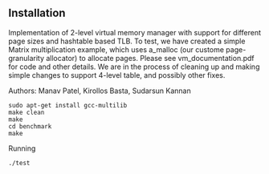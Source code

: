 Installation
---------------
Implementation of 2-level virtual memory manager with support for different page sizes and hashtable based TLB.
To test, we have created a simple Matrix multiplication example, which uses a_malloc (our custome page-granularity allocator) to allocate pages. 
Please see vm_documentation.pdf for code and other details.
We are in the process of cleaning up and making simple changes to support 4-level table, and possibly other fixes.

Authors: Manav Patel, Kirollos Basta, Sudarsun Kannan

```
sudo apt-get install gcc-multilib
make clean
make
cd benchmark
make
```

Running
```
./test
```
